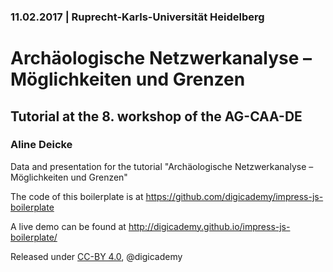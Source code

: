 ### 11.02.2017 | Ruprecht-Karls-Universität Heidelberg

# Archäologische Netzwerkanalyse – Möglichkeiten und Grenzen

## Tutorial at the 8. workshop of the AG-CAA-DE

### Aline Deicke

Data and presentation for the tutorial "Archäologische Netzwerkanalyse – Möglichkeiten und Grenzen"

The code of this boilerplate is at https://github.com/digicademy/impress-js-boilerplate

A live demo can be found at http://digicademy.github.io/impress-js-boilerplate/

Released under [CC-BY 4.0](https://creativecommons.org/licenses/by/4.0/), @digicademy

